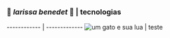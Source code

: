 ### :white_heart: *larissa benedet* :white_heart: | tecnologias
------------ | -------------
![um gato e sua lua](https://64.media.tumblr.com/4d6fb25b817d787557310fd9f855e05b/tumblr_ol823iKXBP1u4eu45o1_400.gifv) | teste


<!--
**larissabenedet/larissabenedet** is a ✨ _special_ ✨ repository because its `README.md` (this file) appears on your GitHub profile.

